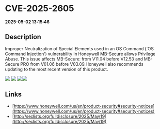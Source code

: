 # CVE-2025-2605

**2025-05-02 13:15:46**

## Description
Improper Neutralization of Special Elements used in an OS Command ('OS Command Injection') vulnerability in Honeywell MB-Secure allows Privilege Abuse. This issue affects MB-Secure: from V11.04 before V12.53 and MB-Secure PRO from V01.06 before V03.09.Honeywell also recommends updating to the most recent version of this product.

![](https://img.shields.io/static/v1?label=Score&message=9.9&color=red)
![](https://img.shields.io/static/v1?label=Severity&message=CRITICAL&color=red)
![](https://img.shields.io/static/v1?label=CWE&message=RCE&color=green)![](https://img.shields.io/static/v1?label=CWE&message=RCE&color=green)

## Links
- [https://www.honeywell.com/us/en/product-security#security-notices](https://www.honeywell.com/us/en/product-security#security-notices)
- [http://seclists.org/fulldisclosure/2025/May/19](http://seclists.org/fulldisclosure/2025/May/19)
